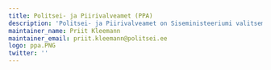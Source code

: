 ```yaml
---
title: Politsei- ja Piirivalveamet (PPA)
description: 'Politsei- ja Piirivalveamet on Siseministeeriumi valitsemisalas tegutsev valitsusasutus, mille tegevusvaldkonnaks on avaliku korra kaitsmise, piirivalve- ning kodakondsuse- ja migratsiooni valdkonna, merepääste, lennupääste, merereostuse avastamise ning likvideerimise korraldamine.'
maintainer_name: Priit Kleemann
maintainer_email: priit.kleemann@politsei.ee
logo: ppa.PNG
twitter: ''
---
```

